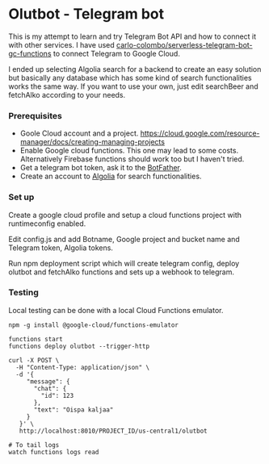 # Olutbot - Telegram bot

This is my attempt to learn and try Telegram Bot API and how to connect it with other services. I have used [carlo-colombo/serverless-telegram-bot-gc-functions](https://github.com/carlo-colombo/serverless-telegram-bot-gc-functions) to connect Telegram to Google Cloud.

I ended up selecting Algolia search for a backend to create an easy solution but basically any database which has some kind of search functionalities works the same way. If you want to use your own, just edit searchBeer and fetchAlko according to your needs.

### Prerequisites

* Goole Cloud account and a project. https://cloud.google.com/resource-manager/docs/creating-managing-projects
* Enable Google cloud functions. This one may lead to some costs. Alternatively Firebase functions should work too but I haven't tried.
* Get a telegram bot token, ask it to the [BotFather](https://telegram.me/BotFather).
* Create an account to [Algolia](https://www.algolia.com/) for search functionalities.

### Set up

Create a google cloud profile and setup a cloud functions project with runtimeconfig enabled.

Edit config.js and add Botname, Google project and bucket name and Telegram token, Algolia tokens.

Run npm deployment script which will create telegram config, deploy olutbot and fetchAlko functions and sets up a webhook to telegram.

### Testing

Local testing can be done with a local Cloud Functions emulator.

```
npm -g install @google-cloud/functions-emulator

functions start
functions deploy olutbot --trigger-http

curl -X POST \
  -H "Content-Type: application/json" \
  -d '{
     "message": {
       "chat": {
         "id": 123
       },
       "text": "Oispa kaljaa"
     }
   }' \
   http://localhost:8010/PROJECT_ID/us-central1/olutbot

# To tail logs
watch functions logs read

```
